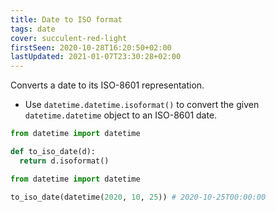 ```yaml
---
title: Date to ISO format
tags: date
cover: succulent-red-light
firstSeen: 2020-10-28T16:20:50+02:00
lastUpdated: 2021-01-07T23:30:28+02:00
---
```


Converts a date to its ISO-8601 representation.

- Use `datetime.datetime.isoformat()` to convert the given `datetime.datetime` object to an ISO-8601 date.

```py
from datetime import datetime

def to_iso_date(d):
  return d.isoformat()
```

```py
from datetime import datetime

to_iso_date(datetime(2020, 10, 25)) # 2020-10-25T00:00:00
```
